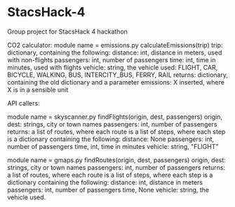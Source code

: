 # StacsHack-4
Group project for StacsHack 4 hackathon

CO2 calculator:
module name = emissions.py
calculateEmissions(trip)
  trip: dictionary, containing the following:
    distance: int, distance in meters, used with non-flights
    passengers: int, number of passengers
    time: int, time in minutes, used with flights
    vehicle: string, the vehicle used:
      FLIGHT, CAR, BICYCLE, WALKING, BUS, INTERCITY_BUS, FERRY, RAIL
  returns: dictionary, containing the old dictionary and a parameter emissions: X inserted, where X is in a sensible unit
  
API callers:

module name = skyscanner.py
findFlights(origin, dest, passengers)
  origin, dest: strings, city or town names
  passengers: int, number of passengers
  returns: a list of routes, where each route is a list of steps, where each step is a dictionary containing the following:
    distance: None
    passengers: int, number of passengers
    time, int, time in minutes
    vehicle: string, "FLIGHT"

module name = gmaps.py
findRoutes(origin, dest, passengers)
  origin, dest: strings, city or town names
  passengers: int, number of passengers
  returns: a list of routes, where each route is a list of steps, where each step is a dictionary containing the following:
    distance: int, distance in meters
    passengers: int, number of passengers
    time, None
    vehicle: string, the vehicle used.
